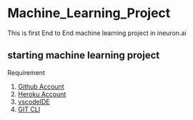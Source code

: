 # Machine_Learning_Project
This is first End to End machine learning project in ineuron.ai

## starting machine learning project 
 Requirement
 1. [Github Account](https://github.com)
 2. [Heroku Account](https://id.heroku.com/login)
 3. [vscodeIDE](https://code.visualstudio.com/download)
 4. [GIT CLI](https://git-scm.com/download)